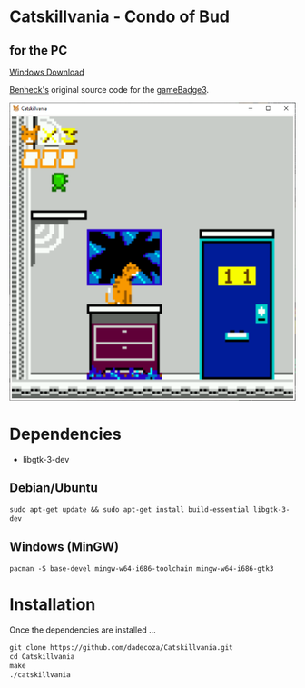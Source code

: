 # Catskillvania - Condo of Bud
## for the PC

 [Windows Download](https://github.com/dadecoza/Catskillvania/releases/download/third/catskill_win64_202404093.zip)

 [Benheck's](https://github.com/benheck) original source code for the [gameBadge3](https://github.com/benheck/gamebadge3).

![Screenshot](https://raw.githubusercontent.com/dadecoza/Catskillvania/main/UI/Screenshot.png)

# Dependencies
* libgtk-3-dev

## Debian/Ubuntu
```
sudo apt-get update && sudo apt-get install build-essential libgtk-3-dev
```

## Windows (MinGW)
```
pacman -S base-devel mingw-w64-i686-toolchain mingw-w64-i686-gtk3 
```

# Installation
Once the dependencies are installed ...
```
git clone https://github.com/dadecoza/Catskillvania.git
cd Catskillvania
make
./catskillvania
```
